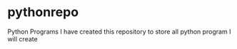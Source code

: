 # pythonrepo
Python Programs
I have created this repository to store all python program I will create
